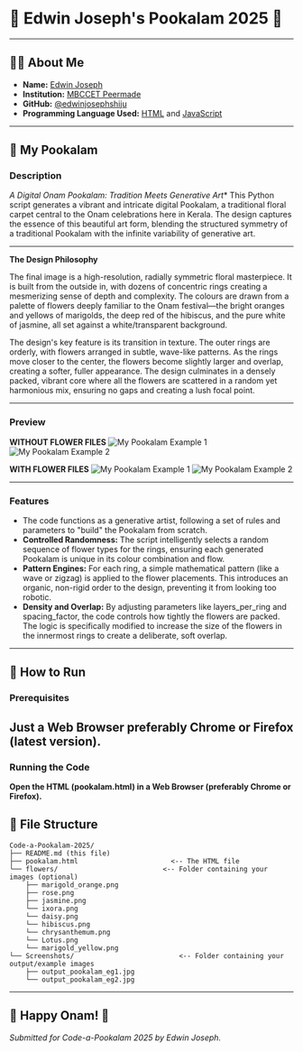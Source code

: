 # 🌸 Edwin Joseph's Pookalam 2025 🌸

---

## 👨‍💻 About Me
- **Name:** [Edwin Joseph](https://www.instagram.com/_edw.inx?igsh=dWNsZGY0MGwyN3o=)
- **Institution:** [MBCCET Peermade](https://maps.app.goo.gl/16h5RnQLXWuDoLqc6)
- **GitHub:** [@edwinjosephshiju](https://github.com/edwinjosephshiju)
- **Programming Language Used:** [HTML](https://en.wikipedia.org/wiki/HTML) and [JavaScript](https://en.wikipedia.org/wiki/JavaScript)

---

## 🎨 My Pookalam

### Description

*A Digital Onam Pookalam: Tradition Meets Generative Art**
This Python script generates a vibrant and intricate digital Pookalam, a traditional floral carpet central to the Onam celebrations here in Kerala. The design captures the essence of this beautiful art form, blending the structured symmetry of a traditional Pookalam with the infinite variability of generative art.

---

**The Design Philosophy**

The final image is a high-resolution, radially symmetric floral masterpiece. It is built from the outside in, with dozens of concentric rings creating a mesmerizing sense of depth and complexity. The colours are drawn from a palette of flowers deeply familiar to the Onam festival—the bright oranges and yellows of marigolds, the deep red of the hibiscus, and the pure white of jasmine, all set against a white/transparent background.

The design's key feature is its transition in texture. The outer rings are orderly, with flowers arranged in subtle, wave-like patterns. As the rings move closer to the center, the flowers become slightly larger and overlap, creating a softer, fuller appearance. The design culminates in a densely packed, vibrant core where all the flowers are scattered in a random yet harmonious mix, ensuring no gaps and creating a lush focal point.

---

### Preview

**WITHOUT FLOWER FILES**
![My Pookalam Example 1](output/output_pookalam_eg1.jpg)
![My Pookalam Example 2](output/output_pookalam_eg2.jpg)

**WITH FLOWER FILES**
![My Pookalam Example 1](output/output_pookalam_eg1.jpg)
![My Pookalam Example 2](output/output_pookalam_eg2.jpg)

---

### Features
- The code functions as a generative artist, following a set of rules and parameters to "build" the Pookalam from scratch.
- **Controlled Randomness:** The script intelligently selects a random sequence of flower types for the rings, ensuring each generated Pookalam is unique in its colour combination and flow.
- **Pattern Engines:** For each ring, a simple mathematical pattern (like a wave or zigzag) is applied to the flower placements. This introduces an organic, non-rigid order to the design, preventing it from     looking too robotic.
- **Density and Overlap:** By adjusting parameters like layers_per_ring and spacing_factor, the code controls how tightly the flowers are packed. The logic is specifically modified to increase the size of the flowers in the innermost rings to create a deliberate, soft overlap.

---

## 🚀 How to Run

### Prerequisites
**Just a Web Browser preferably Chrome or Firefox (latest version).**
---

### Running the Code

**Open the HTML (pookalam.html) in a Web Browser (preferably Chrome or Firefox).**

## 📁 File Structure
```
Code-a-Pookalam-2025/
├── README.md (this file)
├── pookalam.html                       <-- The HTML file
└── flowers/                          <-- Folder containing your images (optional)
    ├── marigold_orange.png
    ├── rose.png
    ├── jasmine.png
    └── ixora.png
    └── daisy.png
    └── hibiscus.png
    └── chrysanthemum.png
    └── Lotus.png
    └── marigold_yellow.png
└── Screenshots/                          <-- Folder containing your output/example images
    ├── output_pookalam_eg1.jpg
    └── output_pookalam_eg2.jpg 
```

---

## 🎊 Happy Onam! 🎊
*Submitted for Code-a-Pookalam 2025 by Edwin Joseph.*
